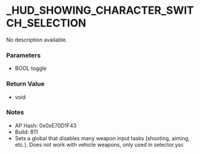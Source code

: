 # _HUD_SHOWING_CHARACTER_SWITCH_SELECTION

No description available.

### Parameters
* BOOL toggle

### Return Value
* void

### Notes
* AP Hash: 0x0xE70D1F43
* Build: 811
* Sets a global that disables many weapon input tasks (shooting, aiming, etc.). Does not work with vehicle weapons, only used in selector.ysc

